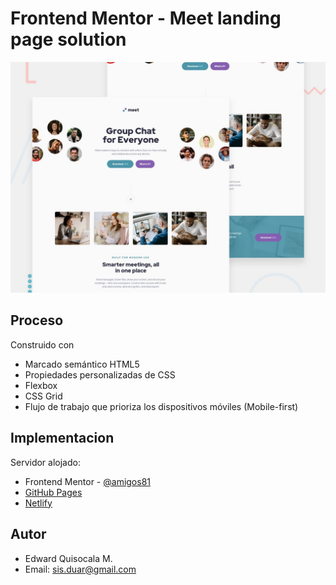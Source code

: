 # Frontend Mentor - Meet landing page solution

![Design preview for the Product preview card component coding challenge](./preview.jpg)

## Proceso

Construido con
- Marcado semántico HTML5
- Propiedades personalizadas de CSS
- Flexbox
- CSS Grid
- Flujo de trabajo que prioriza los dispositivos móviles (Mobile-first)

## Implementacion

Servidor alojado:
- Frontend Mentor - [@amigos81](https://www.frontendmentor.io/profile/amigos81)
- [GitHub Pages](https://github.com/amigos81/meet-landing-page)
- [Netlify](https://beautiful-valkyrie-493d4d.netlify.app/)

## Autor

- Edward Quisocala M. 
- Email: sis.duar@gmail.com
